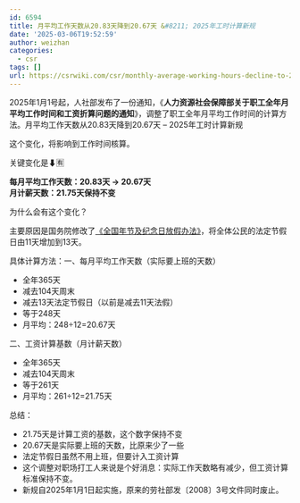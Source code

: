 ```yaml
---
id: 6594
title: 月平均工作天数从20.83天降到20.67天 &#8211; 2025年工时计算新规
date: '2025-03-06T19:52:59'
author: weizhan
categories:
  - csr
tags: []
url: https://csrwiki.com/csr/monthly-average-working-hours-decline-to-20-67-days
---
```


2025年1月1号起，人社部发布了一份通知，《**人力资源社会保障部关于职工全年月平均工作时间和工资折算问题的通知**》，调整了职工全年月平均工作时间的计算方法。月平均工作天数从20.83天降到20.67天 – 2025年工时计算新规

这个变化，将影响到工作时间核算。

关键变化是⬇🈶

**每月平均工作天数：20.83天 → 20.67天**\
**月计薪天数：21.75天保持不变**

为什么会有这个变化？

主要原因是国务院修改了[《全国年节及纪念日放假办法》](https://mp.weixin.qq.com/s?__biz=Mzg2Mzk3OTQ5OQ==\&mid=2247484843\&idx=1\&sn=02300a465b36e2593bffd2cd867071fa\&scene=21#wechat_redirect)，将全体公民的法定节假日由11天增加到13天。

具体计算方法：一、每月平均工作天数（实际要上班的天数）

- 全年365天
- 减去104天周末
- 减去13天法定节假日（以前是减去11天法假）
- 等于248天
- 月平均：248÷12=20.67天

二、工资计算基数（月计薪天数）

- 全年365天
- 减去104天周末
- 等于261天
- 月平均：261÷12=21.75天

总结：

- 21.75天是计算工资的基数，这个数字保持不变
- 20.67天是实际要上班的天数，比原来少了一些
- 法定节假日虽然不用上班，但要计入工资计算
- 这个调整对职场打工人来说是个好消息：实际工作天数略有减少，但工资计算标准保持不变。
- 新规自2025年1月1日起实施，原来的劳社部发〔2008〕3号文件同时废止。
